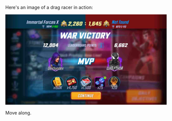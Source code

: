 Here's an image of a drag racer in action:

![Drag Racing](Strike_Force_2020-06-21-15-46-31.jpg)

Move along.
